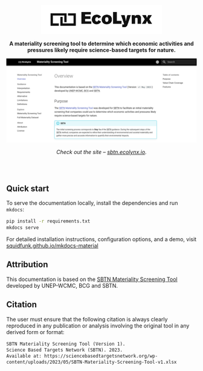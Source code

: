 <p align="center">
  <a href="https://sbtn.ecolynx.io/">
    <img src="docs/assets/logo_black.png" width="320" alt="Materiality Screening Tool">
  </a>
</p>

<p align="center">
  <strong>
    A materiality screening tool to determine which economic activities and pressures 
    likely require science-based targets for nature.
  </strong>
</p>

<p align="center">
  <a href="https://sbtn.ecolynx.io/">
    <img src="docs/assets/screenshot.png" width="700" />
  </a>
</p>

<p align="center">
  <em>
    Check out the site – 
    <a
      href="https://sbtn.ecolynx.io/"
    >sbtn.ecolynx.io</a>.
  </em>
</p>

<h2></h2>
<p>&nbsp;</p>

## Quick start

To serve the documentation locally, install the dependencies and run `mkdocs`:

``` sh
pip install -r requirements.txt
mkdocs serve
```

For detailed installation instructions, configuration options, and a demo, visit
[squidfunk.github.io/mkdocs-material][Material for MkDocs]

  [Material for MkDocs]: https://squidfunk.github.io/mkdocs-material/

## Attribution

This documentation is based on the [SBTN Materiality Screening Tool](https://sciencebasedtargetsnetwork.org/wp-content/uploads/2023/05/SBTN-Materiality-Screening-Tool-v1.xlsx) developed by UNEP-WCMC, BCG and SBTN.

## Citation

The user must ensure that the following citation is always clearly reproduced in any publication or analysis involving the original tool in any derived form or format:

```
SBTN Materiality Screening Tool (Version 1).  
Science Based Targets Network (SBTN). 2023.  
Available at: https://sciencebasedtargetsnetwork.org/wp-content/uploads/2023/05/SBTN-Materiality-Screening-Tool-v1.xlsx
```
